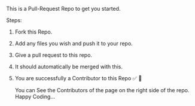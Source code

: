 This is a Pull-Request Repo to get you started.

Steps:
1) Fork this Repo.
2) Add any files you wish and push it to your repo.
3) Give a pull request to this repo.
4) It should automatically be merged with this. 
5) You are successfully a Contributor to this Repo ✅ 🥳

   You can See the Contributors of the page on the right side of the repo.
   Happy Coding...
